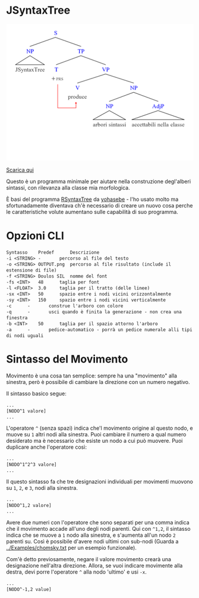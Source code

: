 # JSyntaxTree

![Output](cliche.png)

[Scarica qui](https://github.com/Agilulfulus/JSyntaxTree/releases/tag/1.0)

Questo è un programma minimale per aiutare nella construzione degl'alberi sintassi, con rilevanza alla classe mia morfologica.

È basi del programma [RSyntaxTree](https://github.com/yohasebe/rsyntaxtree) da [yohasebe](https://github.com/yohasebe) - l'ho usato molto ma sfortunadamente diventava ch'è necessario di creare un nuovo cosa perche le caratteristiche volute aumentano sulle capabilità di suo programma.

# Opzioni CLI

```
Syntasso	Predef		Descrizione
-i <STRING>	-		percorso al file del testo
-o <STRING>	OUTPUT.png	percorso al file risultato (include il estensione di file)
-f <STRING>	Doulos SIL	nomme del font
-fs <INT>	48		taglia per font
-l <FLOAT>	3.0		taglia per il tratto (delle linee)
-sx <INT>	50		spazio entre i nodi vicini orizzontalmente
-sy <INT>	150		spazio entre i nodi vicini verticalmente
-c		-		construe l'arboro con colore
-q		-		usci quando è finita la generazione - non crea una finestra
-b <INT>	50		taglia per il spazio attorno l'arboro
-a		-		pedice-automatico - porrà un pedice numerale alli tipi di nodi uguali
```

# Sintasso del Movimento

Movimento è una cosa tan semplice: sempre ha una "movimento" alla sinestra, però è possibile di cambiare la direzione con un numero negativo.

Il sintasso basico segue:

```
...
[NODO^1 valore]
...
```

L'operatore `^` (senza spazi) indica che'l movimento origine al questo nodo, e muove su `1` altri nodi alla sinestra. Puoi cambiare il numero a qual numero desiderato ma è necessario che esiste un nodo a cui può muovere. Puoi duplicare anche l'operatore così:

```
...
[NODO^1^2^3 valore]
...
```

Il questo sintasso fa che tre designazioni individuali per movimenti muovono su `1`, `2`, e `3`, nodi alla sinestra.

```
...
[NODO^1,2 valore]
...
```

Avere due numeri con l'operatore che sono separati per una comma indica che il movimento accade all'uno degli nodi parenti. Qui con `^1,2`, il sintasso indica che se muove a `1` nodo alla sinestra, e s'aumenta all'un nodo `2` parenti su. Così è possibile d'avere nodi ultimi con sub-nodi (Guarda a [../Examples/chomsky.txt](../Examples/chomsky.txt) per un esempio funzionale).

Com'è detto previosamente, negare il valore movimento crearà una designazione nell'altra direzione. Allora, se vuoi indicare movimente alla destra, devi porre l'operatore `^` alla nodo 'ultimo' e usi `-x`.

```
...
[NODO^-1,2 value]